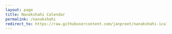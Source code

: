 ```yaml
---
layout: page
title: Nanakshahi Calendar
permalink: /nanakshahi
redirect_to: https://raw.githubusercontent.com/janpreet/nanakshahi-ical/main/nanakshahi.ics
---
```


